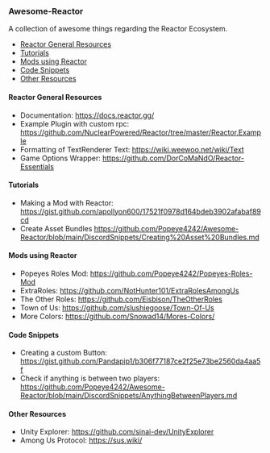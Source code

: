 ### Awesome-Reactor

A collection of awesome things regarding the Reactor Ecosystem.

- [Reactor General Resources](#reactor-general-resources)
- [Tutorials](#tutorials)
- [Mods using Reactor](#mods-using-rector)
- [Code Snippets](#code-snippets)
- [Other Resources](#other-resources)

#### Reactor General Resources
- Documentation: https://docs.reactor.gg/
- Example Plugin with custom rpc: https://github.com/NuclearPowered/Reactor/tree/master/Reactor.Example
- Formatting of TextRenderer Text: https://wiki.weewoo.net/wiki/Text
- Game Options Wrapper: https://github.com/DorCoMaNdO/Reactor-Essentials

#### Tutorials
- Making a Mod with Reactor: https://gist.github.com/apollyon600/17521f0978d164bdeb3902afabaf89cd
- Create Asset Bundles https://github.com/Popeye4242/Awesome-Reactor/blob/main/DiscordSnippets/Creating%20Asset%20Bundles.md

#### Mods using Reactor
- Popeyes Roles Mod: https://github.com/Popeye4242/Popeyes-Roles-Mod
- ExtraRoles: https://github.com/NotHunter101/ExtraRolesAmongUs
- The Other Roles: https://github.com/Eisbison/TheOtherRoles
- Town of Us: https://github.com/slushiegoose/Town-Of-Us
- More Colors: https://github.com/Snowad14/Mores-Colors/

#### Code Snippets
- Creating a custom Button: https://gist.github.com/Pandapip1/b306f77187ce2f25e73be2560da4aa5f
- Check if anything is between two players: https://github.com/Popeye4242/Awesome-Reactor/blob/main/DiscordSnippets/AnythingBetweenPlayers.md

#### Other Resources
- Unity Explorer: https://github.com/sinai-dev/UnityExplorer
- Among Us Protocol: https://sus.wiki/
